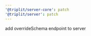 ```yaml
---
'@triplit/server-core': patch
'@triplit/server': patch
---
```


add overrideSchema endpoint to server
